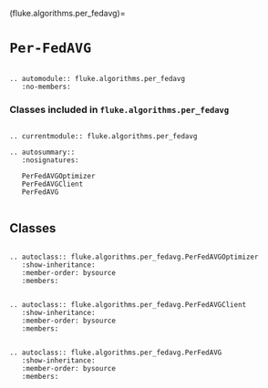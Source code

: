 (fluke.algorithms.per_fedavg)=

# ``Per-FedAVG``

```{eval-rst}

.. automodule:: fluke.algorithms.per_fedavg
   :no-members:

```

<h3>

Classes included in ``fluke.algorithms.per_fedavg``

</h3>

```{eval-rst}

.. currentmodule:: fluke.algorithms.per_fedavg

.. autosummary::
   :nosignatures:

   PerFedAVGOptimizer
   PerFedAVGClient
   PerFedAVG
   
```


## Classes


```{eval-rst}

.. autoclass:: fluke.algorithms.per_fedavg.PerFedAVGOptimizer
   :show-inheritance:
   :member-order: bysource
   :members: 

```

```{eval-rst}

.. autoclass:: fluke.algorithms.per_fedavg.PerFedAVGClient
   :show-inheritance:
   :member-order: bysource
   :members: 

```


```{eval-rst}

.. autoclass:: fluke.algorithms.per_fedavg.PerFedAVG
   :show-inheritance:
   :member-order: bysource
   :members: 

```